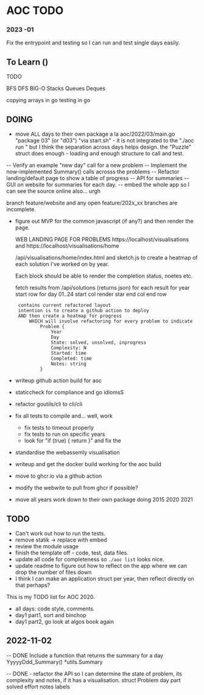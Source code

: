 # AOC TODO

### 2023 -01

Fix the entrypoint and testing so I can run and test single days easily.


## To Learn ()
TODO

BFS
DFS 
BIG-O
Stacks
Queues 
Deques

copying arrays in go
testing in go 

## DOING

- move ALL days to their own package a la aoc/2022/03/main.go "package 03" (or "d03")
    "via start.sh" - it is not integrated to the "./aoc run " but I think the separation across
    days helps design.
    the "Puzzle" struct does enough - loading and enough structure to call and test.

-- Verify an example "new day" call for a new problem
-- Implement the now-implemented Summary() calls acrosss the problems
-- Refactor landing/default page to show a table of progress
-- API for summaries
-- GUI on website for summaries for each day.
-- embed the whole app so I can see the source online also... urgh

branch feature/website and any open feature/202x_xx branches are incomplete.

 - figure out MVP for the common javascript (if any?) and then render the page.	


    WEB LANDING PAGE FOR PROBLEMS
        https://localhost/visualisations and
        https://localhost/visualisations/home
        
     /api/visualisations/home/index.html and sketch.js to create a heatmap of 
     each solution I've worked on by year.   

     Each block should be able to render the completion status, noetes etc.   

    fetch results from /api/solutions  (returns json)
    for each result
     for year
        start row
        for day 01..24
            start col
            render star
            end col
        end row

        contains current refactored layout
        intention is to create a github action to deploy
        AND then create a heatmap for progress
            WHICH will involve refactoring for every problem to indicate
                Problem {
                    Year
                    Day
                    State: solved, unsolved, inprogress
                    Complexity: N
                    Started: time
                    Completed: time
                    Notes: string
                }

- writeup github action build for aoc
- staticcheck for compliance and go idiomsS
- refactor goutils/cli to cli/cli
- fix all tests to compile and... well, work
  - fix tests to timeout properly
  - fix tests to run on specific years
  - look for "if (true) { return }" and fix the
- standardise the webassemly visualisation
- writeup and get the docker build working for the aoc build
- move to ghcr.io via a github action
- modify the webwite to pull from ghcr if possible?
- move all years work down to their own package
    doing 2015
    2020
    2021

## TODO

- Can't work out how to run the tests.
- remove statik -> replace with embed
- review the module usage
- finish the template off - code, test, data files.
- update all code for completeness so `./aoc list` looks nice.
- update readme to figure out how to reflect on the app where we can drop the number of files down
- I think I can make an application struct per year, then reflect directly on that perhaps?

This is my TODO list for AOC 2020.

- all days: code style, comments.
- day1 part1, sort and binchop
- day1 part2, go look at algos book again

## 2022-11-02

-- DONE Include a function that returns the summary for a day YyyyyDdd_Summary() *utils.Summary

-- DONE  - refactor the API so I can determine the state of problem, its complexity and notes, if it has a visualisation.
	struct Problem
		day
		part
		solved
		effort
		notes
		labels

